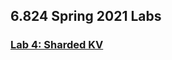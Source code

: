 ## 6.824 Spring 2021 Labs

### [Lab 4: Sharded KV](http://nil.csail.mit.edu/6.824/2021/labs/lab-shard.html)
